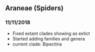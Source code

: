 ## Araneae (Spiders)

### 11/11/2018

* Fixed extant clades showing as extict
* Started adding families and genera
* current clade: Bipectina
